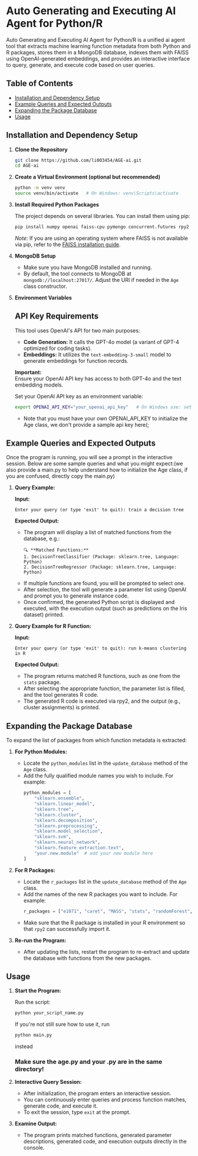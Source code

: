 # Auto Generating and Executing AI Agent for Python/R

Auto Generating and Executing AI Agent for Python/R is a unified ai agent tool that extracts machine learning function metadata from both Python and R packages, stores them in a MongoDB database, indexes them with FAISS using OpenAI-generated embeddings, and provides an interactive interface to query, generate, and execute code based on user queries.

## Table of Contents

- [Installation and Dependency Setup](#installation-and-dependency-setup)
- [Example Queries and Expected Outputs](#example-queries-and-expected-outputs)
- [Expanding the Package Database](#expanding-the-package-database)
- [Usage](#usage)

## Installation and Dependency Setup

1. **Clone the Repository**

   ```bash
   git clone https://github.com/li003454/AGE-ai.git
   cd AGE-ai
   ```

2. **Create a Virtual Environment (optional but recommended)**

   ```bash
   python -m venv venv
   source venv/bin/activate   # On Windows: venv\Scripts\activate
   ```

3. **Install Required Python Packages**

   The project depends on several libraries. You can install them using pip:

   ```bash
   pip install numpy openai faiss-cpu pymongo concurrent.futures rpy2
   ```

   *Note:* If you are using an operating system where FAISS is not available via pip, refer to the [FAISS installation guide](https://github.com/facebookresearch/faiss/blob/main/INSTALL.md).

4. **MongoDB Setup**

   - Make sure you have MongoDB installed and running.  
   - By default, the tool connects to MongoDB at `mongodb://localhost:27017/`. Adjust the URI if needed in the `Age` class constructor.

5. **Environment Variables**

   ## API Key Requirements

   This tool uses OpenAI's API for two main purposes:
   - **Code Generation:** It calls the GPT-4o model (a variant of GPT-4 optimized for coding tasks).
   - **Embeddings:** It utilizes the `text-embedding-3-small` model to generate embeddings for function records.

   **Important:**  
   Ensure your OpenAI API key has access to both GPT-4o and the text embedding models. 

   Set your OpenAI API key as an environment variable:

   ```bash
   export OPENAI_API_KEY="your_openai_api_key"   # On Windows use: set OPENAI_API_KEY=your_openai_api_key
   ```
   - Note that you must have your own OPENAI_API_KEY to initialize the Age class, we don't provide a sample api key here(;

## Example Queries and Expected Outputs

Once the program is running, you will see a prompt in the interactive session. Below are some sample queries and what you might expect:(we also provide a main.py to help understand how to initialize the Age class, if you are confused, directly copy the main.py)

1. **Query Example:**

   **Input:**  
   ```
   Enter your query (or type 'exit' to quit): train a decision tree
   ```

   **Expected Output:**
   - The program will display a list of matched functions from the database, e.g.:
     ```
     🔍 **Matched Functions:**
     1. DecisionTreeClassifier (Package: sklearn.tree, Language: Python)
     2. DecisionTreeRegressor (Package: sklearn.tree, Language: Python)
     ```
   - If multiple functions are found, you will be prompted to select one.
   - After selection, the tool will generate a parameter list using OpenAI and prompt you to generate instance code.
   - Once confirmed, the generated Python script is displayed and executed, with the execution output (such as predictions on the Iris dataset) printed.

2. **Query Example for R Function:**

   **Input:**  
   ```
   Enter your query (or type 'exit' to quit): run k-means clustering in R
   ```

   **Expected Output:**
   - The program returns matched R functions, such as one from the `stats` package.
   - After selecting the appropriate function, the parameter list is filled, and the tool generates R code.
   - The generated R code is executed via rpy2, and the output (e.g., cluster assignments) is printed.

## Expanding the Package Database

To expand the list of packages from which function metadata is extracted:

1. **For Python Modules:**
   - Locate the `python_modules` list in the `update_database` method of the `Age` class.
   - Add the fully qualified module names you wish to include. For example:
     ```python
     python_modules = [
         "sklearn.ensemble",
         "sklearn.linear_model",
         "sklearn.tree",
         "sklearn.cluster",
         "sklearn.decomposition",
         "sklearn.preprocessing",
         "sklearn.model_selection",
         "sklearn.svm",
         "sklearn.neural_network",
         "sklearn.feature_extraction.text",
         "your.new.module"  # add your new module here
     ]
     ```

2. **For R Packages:**
   - Locate the `r_packages` list in the `update_database` method of the `Age` class.
   - Add the names of the new R packages you want to include. For example:
     ```python
     r_packages = ["e1071", "caret", "MASS", "stats", "randomForest", "cluster", "yourNewRPackage"]
     ```
   - Make sure that the R package is installed in your R environment so that `rpy2` can successfully import it.

3. **Re-run the Program:**
   - After updating the lists, restart the program to re-extract and update the database with functions from the new packages.

## Usage

1. **Start the Program:**

   Run the script:
   ```bash
   python your_script_name.py
   ```

   If you're not still sure how to use it, run
   ```bash
   python main.py
   ```
   instead
   
   ### Make sure the age.py and your .py are in the same directory!

3. **Interactive Query Session:**

   - After initialization, the program enters an interactive session.
   - You can continuously enter queries and process function matches, generate code, and execute it.
   - To exit the session, type `exit` at the prompt.

4. **Examine Output:**

   - The program prints matched functions, generated parameter descriptions, generated code, and execution outputs directly in the console.

